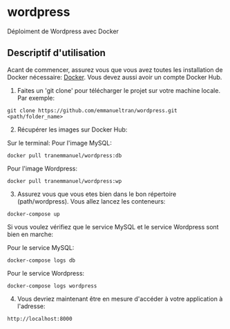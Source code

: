 # wordpress
Déploiment de Wordpress avec Docker

## Descriptif d'utilisation

Acant de commencer, assurez vous que vous avez toutes les installation de Docker nécessaire: [Docker](https://docs.docker.com/get-docker/).
Vous devez aussi avoir un compte Docker Hub.

1. Faites un 'git clone' pour télécharger le projet sur votre machine locale. 
Par exemple:
```console
git clone https://github.com/emmanueltran/wordpress.git <path/folder_name>
```

2. Récupérer les images sur Docker Hub:

Sur le terminal:
Pour l'image MySQL:
```console
docker pull tranemmanuel/wordpress:db
```

Pour l'image Wordpress:
```console
docker pull tranemmanuel/wordpress:wp
```

3. Assurez vous que vous etes bien dans le bon répertoire (path/wordpress).
Vous allez lancez les conteneurs:
```console
docker-compose up
```

Si vous voulez vérifiez que le service MySQL et le service Wordpress sont bien en marche:

Pour le service MySQL:
```console
docker-compose logs db 
```

Pour le service Wordpress:
```console
docker-compose logs wordpress 
```

4. Vous devriez maintenant être en mesure d'accéder à votre application à l'adresse:
```console
http://localhost:8000
```
